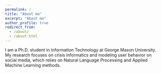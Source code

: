 ```yaml
---
permalink: /
title: "About me"
excerpt: "About me"
author_profile: true
redirect_from: 
  - /about/
  - /about.html
---
```


I am a Ph.D. student in Information Technology at George Mason University. My research focuses on crisis informatics and modeling user behavior on social media, which relies on Natural Language Processing and Applied Machine Learning methods.
